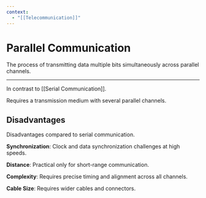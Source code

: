 ```yaml
---
context:
  - "[[Telecommunication]]"
---
```


# Parallel Communication

The process of transmitting data multiple bits simultaneously across parallel channels.

---

In contrast to [[Serial Communication]].

Requires a transmission medium with several parallel channels.

## Disadvantages

Disadvantages compared to serial communication.

**Synchronization**: Clock and data synchronization challenges at high speeds.

**Distance**: Practical only for short-range communication.

**Complexity**: Requires precise timing and alignment across all channels.

**Cable Size**: Requires wider cables and connectors.
